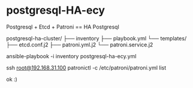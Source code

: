 # postgresql-HA-ecy
Postgresql + Etcd + Patroni == HA Postgresql 

postgresql-ha-cluster/
├── inventory
├── playbook.yml
└── templates/
    ├── etcd.conf.j2
    ├── patroni.yml.j2
    └── patroni.service.j2

ansible-playbook -i inventory postgresql-ha-ecy.yml

ssh root@192.168.31.100
patronictl -c /etc/patroni/patroni.yml list

ok :)
